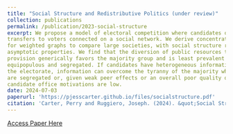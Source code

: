 ```yaml
---
title: "Social Structure and Redistributive Politics (under review)"
collection: publications
permalink: /publication/2023-social-structure
excerpt: We propose a model of electoral competition where candidates offer excludable
transfers to voters connected on a social network. We derive concentration results
for weighted graphs to compare large societies, with social structure represented by
asymptotic properties. We find that the diversion of public resources towards private
provision generically favors the majority group and is least prevalent when groups are
equipopulous and segregated. If candidates have heterogeneous information about
the electorate, information can overcome the tyranny of the majority when groups
are segregated or, given weak peer effects or an overall poor quality of information,
candidate office motivations are low.
date: 2024-07-03
paperurl: 'https://pjesscarter.github.io/files/socialstructure.pdf'
citation: 'Carter, Perry and Ruggiero, Joseph. (2024). &quot;Social Structure and Redistributive Politics.&quot; <i>Working Paper</i>.'
---
```



[Access Paper Here](https://pjesscarter.github.io/files/votebuying.pdf)
